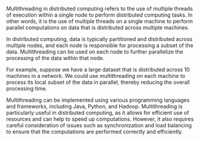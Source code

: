 Multithreading in distributed computing refers to the use of multiple threads of execution within a single node to perform distributed computing tasks. In other words, it is the use of multiple threads on a single machine to perform parallel computations on data that is distributed across multiple machines.

In distributed computing, data is typically partitioned and distributed across multiple nodes, and each node is responsible for processing a subset of the data. Multithreading can be used on each node to further parallelize the processing of the data within that node.

For example, suppose we have a large dataset that is distributed across 10 machines in a network. We could use multithreading on each machine to process its local subset of the data in parallel, thereby reducing the overall processing time.

Multithreading can be implemented using various programming languages and frameworks, including Java, Python, and Hadoop. Multithreading is particularly useful in distributed computing, as it allows for efficient use of resources and can help to speed up computations. However, it also requires careful consideration of issues such as synchronization and load balancing to ensure that the computations are performed correctly and efficiently.